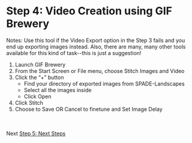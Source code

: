 # Step 4: Video Creation using GIF Brewery 
Notes: Use this tool if the Video Export option in the Step 3 fails and you end up exporting images instead. Also, there are many, many other tools available for this kind of task--this is just a suggestion!
1. Launch GIF Brewery
2. From the Start Screen or File menu, choose Stitch Images and Video 
3. Click the “+” button
    * Find your directory of exported images from SPADE-Landscapes 
    * Select all the images inside
    * Click Open
4. Click Stitch
5. Choose to Save OR Cancel to finetune and Set Image Delay

<br></br>
Next [Step 5: Next Steps](outline/07-next-steps.md)